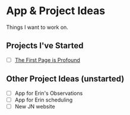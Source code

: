 # App & Project Ideas

Things I want to work on.

## Projects I've Started
- [ ] [The First Page is Profound](thefirstpageisprofound.club)

## Other Project Ideas (unstarted)
- [ ] App for Erin's Observations
- [ ] App for Erin scheduling
- [ ] New JN website
